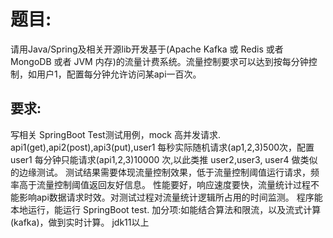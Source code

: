 # 题目:
请用Java/Spring及相关开源lib开发基于(Apache Kafka 或 Redis 或者 MongoDB 或者 JVM 内存)的流量计费系统。流量控制要求可以达到按每分钟控制，如用户1，配置每分钟允许访问某api一百次。

## 要求:
写相关 SpringBoot Test测试用例，mock 高并发请求.
api1(get),api2(post),api3(put),user1 每秒实际随机请求(ap1,2,3)500次，配置user1 每分钟只能请求(api1,2,3)10000 次,以此类推 user2,user3, user4 做类似的边缘测试。
测试结果需要体现流量控制效果，低于流量控制阈值运行请求，频率高于流量控制阈值返回友好信息。
性能要好，响应速度要快，流量统计过程不能影响api数据请求时效。对测试过程对流量统计逻辑所占用的时间监测。
程序能本地运行，能运行 SpringBoot test.
加分项:如能结合算法和限流，以及流式计算(kafka)，做到实时计算。
jdk11以上
